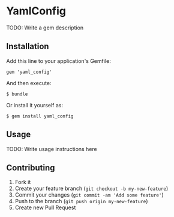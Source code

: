 # YamlConfig

TODO: Write a gem description

## Installation

Add this line to your application's Gemfile:

    gem 'yaml_config'

And then execute:

    $ bundle

Or install it yourself as:

    $ gem install yaml_config

## Usage

TODO: Write usage instructions here

## Contributing

1. Fork it
2. Create your feature branch (`git checkout -b my-new-feature`)
3. Commit your changes (`git commit -am 'Add some feature'`)
4. Push to the branch (`git push origin my-new-feature`)
5. Create new Pull Request
